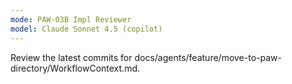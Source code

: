 ```yaml
---
mode: PAW-03B Impl Reviewer
model: Claude Sonnet 4.5 (copilot)
---
```


Review the latest commits for docs/agents/feature/move-to-paw-directory/WorkflowContext.md.